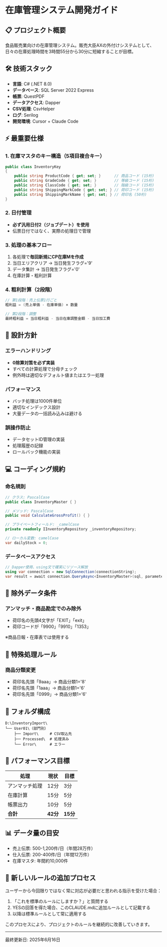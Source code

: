 # 在庫管理システム開発ガイド

## 📋 プロジェクト概要

食品販売業向けの在庫管理システム。販売大臣AXの外付けシステムとして、日々の在庫処理時間を3時間55分から30分に短縮することが目標。

## 🛠️ 技術スタック

- **言語**: C# (.NET 8.0)
- **データベース**: SQL Server 2022 Express
- **帳票**: QuestPDF
- **データアクセス**: Dapper
- **CSV処理**: CsvHelper
- **ログ**: Serilog
- **開発環境**: Cursor + Claude Code

## ⚡ 最重要仕様

### 1. 在庫マスタのキー構造（5項目複合キー）
```csharp
public class InventoryKey
{
    public string ProductCode { get; set; }      // 商品コード (15桁)
    public string GradeCode { get; set; }        // 等級コード (15桁)
    public string ClassCode { get; set; }        // 階級コード (15桁)
    public string ShippingMarkCode { get; set; } // 荷印コード (15桁)
    public string ShippingMarkName { get; set; } // 荷印名 (50桁)
}
```

### 2. 日付管理
- **必ず汎用日付2（ジョブデート）を使用**
- 伝票日付ではなく、実際の処理日で管理

### 3. 処理の基本フロー
1. 各処理で**毎回新規にCP在庫Mを作成**
2. 当日エリアクリア → 当日発生フラグ='9'
3. データ集計 → 当日発生フラグ='0'
4. 在庫計算・粗利計算

### 4. 粗利計算（2段階）
```csharp
// 第1段階：売上伝票1行ごと
粗利益 = (売上単価 - 在庫単価) × 数量

// 第2段階：調整
最終粗利益 = 当日粗利益 - 当日在庫調整金額 - 当日加工費
```

## 📐 設計方針

### エラーハンドリング
- **0除算対策を必ず実装**
- すべての計算処理で分母チェック
- 例外時は適切なデフォルト値またはエラー処理

### パフォーマンス
- バッチ処理は1000件単位
- 適切なインデックス設計
- 大量データの一括読み込みは避ける

### 誤操作防止
- データセットID管理の実装
- 処理履歴の記録
- ロールバック機能の実装

## 💻 コーディング規約

### 命名規則
```csharp
// クラス: PascalCase
public class InventoryMaster { }

// メソッド: PascalCase
public void CalculateGrossProfit() { }

// プライベートフィールド: _camelCase
private readonly IInventoryRepository _inventoryRepository;

// ローカル変数: camelCase
var dailyStock = 0;
```

### データベースアクセス
```csharp
// Dapper使用、using文で確実にリソース解放
using var connection = new SqlConnection(connectionString);
var result = await connection.QueryAsync<InventoryMaster>(sql, parameters);
```

## 🚫 除外データ条件

### アンマッチ・商品勘定でのみ除外
- 荷印名の先頭4文字が「EXIT」「exit」
- 荷印コードが「9900」「9910」「1353」

※商品日報・在庫表では使用する

## 🔄 特殊処理ルール

### 商品分類変更
- 荷印名先頭「9aaa」→ 商品分類1='8'
- 荷印名先頭「1aaa」→ 商品分類1='6'
- 荷印名先頭「0999」→ 商品分類1='6'

## 📁 フォルダ構成

```
D:\InventoryImport\
└── User01\（部門別）
    ├── Import\     # CSV取込先
    ├── Processed\  # 処理済み
    └── Error\      # エラー
```

## 🎯 パフォーマンス目標

| 処理           | 現状     | 目標     |
|--------------- |--------- |--------- |
| アンマッチ処理 | 12分     | 3分      |
| 在庫計算       | 15分     | 5分      |
| 帳票出力       | 10分     | 5分      |
| **合計**       | **42分** | **15分** |

## 📊 データ量の目安

- 売上伝票: 500-1,200件/日（年間28万件）
- 仕入伝票: 200-400件/日（年間12万件）
- 在庫マスタ: 年間約10,000件

## 🔨 新しいルールの追加プロセス

ユーザーから今回限りではなく常に対応が必要だと思われる指示を受けた場合：

1. 「これを標準のルールにしますか？」と質問する
2. YESの回答を得た場合、このCLAUDE.mdに追加ルールとして記載する
3. 以降は標準ルールとして常に適用する

このプロセスにより、プロジェクトのルールを継続的に改善していきます。

---

最終更新日: 2025年6月16日